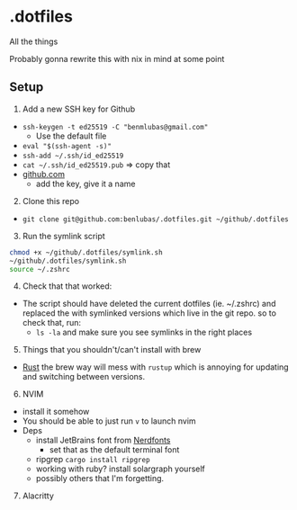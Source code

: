 # .dotfiles

All the things

Probably gonna rewrite this with nix in mind at some point

## Setup 
1. Add a new SSH key for Github 
  - `ssh-keygen -t ed25519 -C "benmlubas@gmail.com"`
    - Use the default file
  - `eval "$(ssh-agent -s)"` 
  - `ssh-add ~/.ssh/id_ed25519`
  - `cat ~/.ssh/id_ed25519.pub` => copy that
  - [github.com](https://www.github.com/settings/keys)
    - add the key, give it a name

2. Clone this repo
  - `git clone git@github.com:benlubas/.dotfiles.git ~/github/.dotfiles`

3. Run the symlink script
```bash 
chmod +x ~/github/.dotfiles/symlink.sh
~/github/.dotfiles/symlink.sh
source ~/.zshrc
```

4. Check that that worked: 
  - The script should have deleted the current dotfiles (ie. ~/.zshrc) and 
  replaced the with symlinked versions which live in the git repo. so to check that, run:
    - `ls -la` and make sure you see symlinks in the right places

5. Things that you shouldn't/can't install with brew
  - [Rust](https://rust-land.com/install) the brew way will mess with `rustup` which is 
  annoying for updating and switching between versions.

6. NVIM
  - install it somehow
  - You should be able to just run `v` to launch nvim
  - Deps
    - install JetBrains font from [Nerdfonts](https://www.nerdfonts.com/font-downloads)
      - set that as the default terminal font
    - ripgrep `cargo install ripgrep`
    - working with ruby? install solargraph yourself
    - possibly others that I'm forgetting.

7. Alacritty

